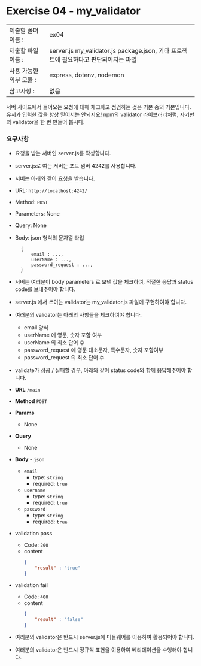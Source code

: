 # Exercise 04 - my_validator

|                      |                                         |
| :--------------------| --------------------------------------- |
|   제출할 폴더 이름 :     |  ex04                                   |
|   제출할 파일 이름 :     | server.js 	my_validator.js package.json, 기타 프로젝트에 필요하다고 판단되어지는 파일 |
|   사용 가능한 외부 모듈 : |  express, dotenv,  nodemon			  |
|   참고사항 :           |  없음                                     |


서버 사이드에서 들어오는 요청에 대해 체크하고 점검하는 것은 기본 중의 기본입니다. 유저가 입력한 값을 항상 믿어서는 안되지요!
npm의 validator 라이브러리처럼, 자기만의 validator을 한 번 만들어 봅시다.


### 요구사항


- 요청을 받는 서버인 server.js를 작성합니다.
- server.js로 여는 서버는 포트 넘버 4242를 사용합니다.
- 서버는 아래와 같이 요청을 받습니다.

- URL: `http://localhost:4242/`
- Method: `POST`
- Parameters: None
- Query: None
- Body: json 형식의 문자열 타입
  ```
	{
		email : ...,
		userName : ...,
		password_request : ...,
	}
  ```

- 서버는 여러분이 body parameters 로 보낸 값을 체크하여, 적절한 응답과 status code를 보내주어야 합니다.
- server.js 에서 쓰이는 validator는 my_validator.js 파일에 구현하여야 합니다.
- 여러분의 validator는 아래의 사항들을 체크하여야 합니다.
	- email 양식
	- userName 에 영문, 숫자 포함 여부
	- userName 의 최소 단어 수
	- password_request 에 영문 대소문자, 특수문자, 숫자 포함여부
	- password_request 의 최소 단어 수
- validate가 성공 / 실패할 경우, 아래와 같이 status code와 함께 응답해주어야 합니다.

- **URL**
  `/main`
- **Method**
  `POST`
- **Params**
  - None
- **Query**
  - None
- **Body** - `json`
  - `email`
    - type: `string`
    - required: `true`
  - `username`
    - type: `string`
    - required: `true`
  - `password`
    - type: `string`
    - required: `true`
- validation pass
  - Code: `200`
  - content
    ```json
    {
		"result" : "true"
    }
    ```
- validation fail
  - Code: `400`
  - content
    ```json
    {
		"result" : "false"
    }
    ```
	
- 여러분의 validator은 반드시 server.js에 미들웨어를 이용하여 활용되어야 합니다.
- 여러분의 validator은 반드시 정규식 표현을 이용하여 베리데이션을 수행해야 합니다.
